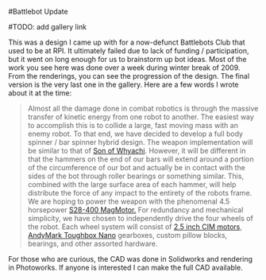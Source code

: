 #Battlebot Update

#TODO: add gallery link

This was a design I came up with for a now-defunct Battlebots Club that used to be at RPI. It ultimately failed due to lack of funding / participation, but it went on long enough for us to brainstorm up bot ideas. Most of the work you see here was done over a week during winter break of 2009. From the renderings, you can see the progression of the design. The final version is the very last one in the gallery. Here are a few words I wrote about it at the time:

> Almost all the damage done in combat robotics is through the massive transfer of kinetic energy from one robot to another. The easiest way to accomplish this is to collide a large, fast moving mass with an enemy robot. To that end, we have decided to develop a full body spinner / bar spinner hybrid design. The weapon implementation will be similar to that of [Son of Whyachi](http://www.teamwhyachi.com/sow.htm). However, it will be different in that the hammers on the end of our bars will extend around a portion of the circumference of our bot and actually be in contact with the sides of the bot through roller bearings or something similar. This, combined with the large surface area of each hammer, will help distribute the force of any impact to the entirety of the robots frame. We are hoping to power the weapon with the phenomenal 4.5 horsepower [S28-400 MagMotor.](http://www.robotmarketplace.com/products/MAG-S28-400.html) For redundancy and mechanical simplicity, we have chosen to independently drive the four wheels of the robot. Each wheel system will consist of [2.5 inch CIM motors](http://www.trossenrobotics.com/store/p/5142-FIRST-CIM-Motor.aspx), [AndyMark Toughbox Nano](http://store.andymark.biz/am-0553.html) gearboxes, custom pillow blocks, bearings, and other assorted hardware.

For those who are curious, the CAD was done in Solidworks and rendering in Photoworks. If anyone is interested I can make the full CAD available.

